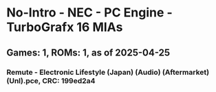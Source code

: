 # No-Intro - NEC - PC Engine - TurboGrafx 16 MIAs
## Games: 1, ROMs: 1, as of 2025-04-25

### Remute - Electronic Lifestyle (Japan) (Audio) (Aftermarket) (Unl).pce, CRC: 199ed2a4
